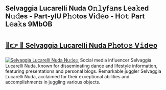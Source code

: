 ## Selvaggia Lucarelli Nuda O𝚗𝚕yf𝚊ns L𝚎a𝚔ed N𝚞𝚍es - Part-ylU P𝚑𝚘tos Vi𝚍𝚎o - H𝚘𝚝 Part L𝚎a𝚔s 9MbOB

# <h2><a href="http://kf2tdwf.oniu.top/?m=Selvaggia+Lucarelli+Nuda">🔗👉 🔴 Selvaggia Lucarelli Nuda P𝚑ot𝚘𝚜 V𝚒d𝚎o</a></h2>

[![Selvaggia Lucarelli Nuda Nu𝚍e𝚜](https://i.imgur.com/0qMVB7G.gif)](http://kf2tdwf.oniu.top/?m=Selvaggia+Lucarelli+Nuda)
Social media influencer Selvaggia Lucarelli Nuda, known for disseminating dance and lifestyle information, featuring presentations and personal blogs. Remarkable juggler Selvaggia Lucarelli Nuda, acclaimed for their exceptional abilities and accomplishments in juggling various objects.  
